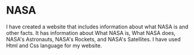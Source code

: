 # NASA
I have created a website that includes information about what NASA is and other facts. It has information about What NASA is, What NASA does, NASA's Astronauts, NASA's Rockets, and NASA's Satellites. I have used Html and Css language for my website.
